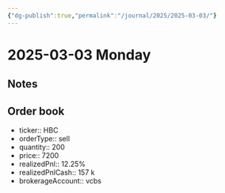 ```yaml
---
{"dg-publish":true,"permalink":"/journal/2025/2025-03-03/"}
---
```


# 2025-03-03 Monday

## Notes

## Order book

- ticker:: HBC
- orderType:: sell
- quantity:: 200
- price:: 7200
- realizedPnl:: 12.25%
- realizedPnlCash:: 157 k
- brokerageAccount:: vcbs
